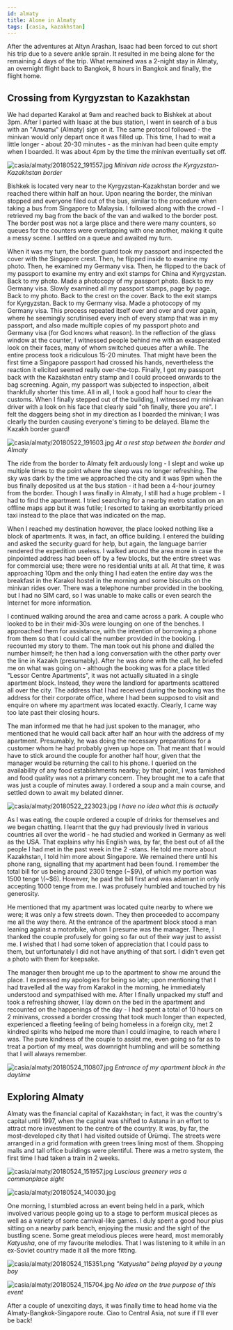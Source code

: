 ```yaml
---
id: almaty
title: Alone in Almaty
tags: [casia, kazakhstan]
---
```


After the adventures at Altyn Arashan, Isaac had been forced to cut short his trip due to a severe ankle sprain. It resulted in me being alone for the remaining 4 days of the trip. What remained was a 2-night stay in Almaty, an overnight flight back to Bangkok, 8 hours in Bangkok and finally, the flight home.

<!--truncate-->

## Crossing from Kyrgyzstan to Kazakhstan

We had departed Karakol at 9am and reached back to Bishkek at about 3pm. After I parted with Isaac at the bus station, I went in search of a bus with an "Алматы" (Almaty) sign on it. The same protocol followed - the minivan would only depart once it was filled up. This time, I had to wait a little longer - about 20-30 minutes - as the minivan had been quite empty when I boarded. It was about 4pm by the time the minivan eventually set off.

![casia/almaty/20180522_191557.jpg](/img/casia/almaty/20180522_191557.jpg)
*Minivan ride across the Kyrgyzstan-Kazakhstan border*

Bishkek is located very near to the Kyrgyzstan-Kazakhstan border and we reached there within half an hour. Upon nearing the border, the minivan stopped and everyone filed out of the bus, similar to the procedure when taking a bus from Singapore to Malaysia. I followed along with the crowd - I retrieved my bag from the back of the van and walked to the border post. The border post was not a large place and there were many counters, so queues for the counters were overlapping with one another, making it quite a messy scene. I settled on a queue and awaited my turn.

When it was my turn, the border guard took my passport and inspected the cover with the Singapore crest. Then, he flipped inside to examine my photo. Then, he examined my Germany visa. Then, he flipped to the back of my passport to examine my entry and exit stamps for China and Kyrgyzstan. Back to my photo. Made a photocopy of my passport photo. Back to my Germany visa. Slowly examined all my passport stamps, page by page. Back to my photo. Back to the crest on the cover. Back to the exit stamps for Kyrgyzstan. Back to my Germany visa. Made a photocopy of my Germany visa. This process repeated itself over and over and over again, where he seemingly scrutinised every inch of every stamp that was in my passport, and also made multiple copies of my passport photo and Germany visa (for God knows what reason). In the reflection of the glass window at the counter, I witnessed people behind me with an exasperated look on their faces, many of whom switched queues after a while. The entire process took a ridiculous 15-20 minutes. That might have been the first time a Singapore passport had crossed his hands, nevertheless the reaction it elicited seemed really over-the-top. Finally, I got my passport back with the Kazakhstan entry stamp and I could proceed onwards to the bag screening. Again, my passport was subjected to inspection, albeit thankfully shorter this time. All in all, I took a good half hour to clear the customs. When I finally stepped out of the building, I witnessed my minivan driver with a look on his face that clearly said "oh finally, there you are". I felt the daggers being shot in my direction as I boarded the minivan; I was clearly the burden causing everyone's timing to be delayed. Blame the Kazakh border guard!

![casia/almaty/20180522_191603.jpg](/img/casia/almaty/20180522_191603.jpg)
*At a rest stop between the border and Almaty*

The ride from the border to Almaty felt arduously long - I slept and woke up multiple times to the point where the sleep was no longer refreshing. The sky was dark by the time we approached the city and it was 9pm when the bus finally deposited us at the bus station - it had been a 4-hour journey from the border. Though I was finally in Almaty, I still had a huge problem - I had to find the apartment. I tried searching for a nearby metro station on an offline maps app but it was futile; I resorted to taking an exorbitantly priced taxi instead to the place that was indicated on the map.

When I reached my destination however, the place looked nothing like a block of apartments. It was, in fact, an office building. I entered the building and asked the security guard for help, but again, the language barrier rendered the expedition useless. I walked around the area more in case the pinpointed address had been off by a few blocks, but the entire street was for commercial use; there were no residential units at all. At that time, it was approaching 10pm and the only thing I had eaten the entire day was the breakfast in the Karakol hostel in the morning and some biscuits on the minivan rides over. There was a telephone number provided in the booking, but I had no SIM card, so I was unable to make calls or even search the Internet for more information.

I continued walking around the area and came across a park. A couple who looked to be in their mid-30s were lounging on one of the benches. I approached them for assistance, with the intention of borrowing a phone from them so that I could call the number provided in the booking. I recounted my story to them. The man took out his phone and dialled the number himself; he then had a long conversation with the other party over the line in Kazakh (presumably). After he was done with the call, he briefed me on what was going on - although the booking was for a place titled "Lessor Centre Apartments", it was not actually situated in a single apartment block. Instead, they were the landlord for apartments scattered all over the city. The address that I had received during the booking was the address for their corporate office, where I had been supposed to visit and enquire on where my apartment was located exactly. Clearly, I came way too late past their closing hours.

The man informed me that he had just spoken to the manager, who mentioned that he would call back after half an hour with the address of my apartment. Presumably, he was doing the necessary preparations for a customer whom he had probably given up hope on. That meant that I would have to stick around the couple for another half hour, given that the manager would be returning the call to his phone. I queried on the availability of any food establishments nearby; by that point, I was famished and food quality was not a primary concern. They brought me to a cafe that was just a couple of minutes away. I ordered a soup and a main course, and settled down to await my belated dinner.

![casia/almaty/20180522_223023.jpg](/img/casia/almaty/20180522_223023.jpg)
*I have no idea what this is actually*

As I was eating, the couple ordered a couple of drinks for themselves and we began chatting. I learnt that the guy had previously lived in various countries all over the world - he had studied and worked in Germany as well as the USA. That explains why his English was, by far, the best out of all the people I had met in the past week in the 2 -stans. He told me more about Kazakhstan, I told him more about Singapore. We remained there until his phone rang, signalling that my apartment had been found. I remember the total bill for us being around 2300 tenge \(~$9\), of which my portion was 1500 tenge \(~$6\). However, he paid the bill first and was adamant in only accepting 1000 tenge from me. I was profusely humbled and touched by his generosity.

He mentioned that my apartment was located quite nearby to where we were; it was only a few streets down. They then proceeded to accompany me all the way there. At the entrance of the apartment block stood a man leaning against a motorbike, whom I presume was the manager. There, I thanked the couple profusely for going so far out of their way just to assist me. I wished that I had some token of appreciation that I could pass to them, but unfortunately I did not have anything of that sort. I didn't even get a photo with them for keepsake.

The manager then brought me up to the apartment to show me around the place. I expressed my apologies for being so late; upon mentioning that I had travelled all the way from Karakol in the morning, he immediately understood and sympathised with me. After I finally unpacked my stuff and took a refreshing shower, I lay down on the bed in the apartment and recounted on the happenings of the day - I had spent a total of 10 hours on 2 minivans, crossed a border crossing that took much longer than expected, experienced a fleeting feeling of being homeless in a foreign city, met 2 kindred spirits who helped me more than I could imagine, to reach where I was. The pure kindness of the couple to assist me, even going so far as to treat a portion of my meal, was downright humbling and will be something that I will always remember.

![casia/almaty/20180524_110807.jpg](/img/casia/almaty/20180524_110807.jpg)
*Entrance of my apartment block in the daytime*

## Exploring Almaty

Almaty was the financial capital of Kazakhstan; in fact, it was the country's capital until 1997, when the capital was shifted to Astana in an effort to attract more investment to the centre of the country. It was, by far, the most-developed city that I had visited outside of Ürümqi. The streets were arranged in a grid formation with green trees lining most of them. Shopping malls and tall office buildings were plentiful. There was a metro system, the first time I had taken a train in 2 weeks.

![casia/almaty/20180524_151957.jpg](/img/casia/almaty/20180524_151957.jpg)
*Luscious greenery was a commonplace sight*

![casia/almaty/20180524_140030.jpg](/img/casia/almaty/20180524_140030.jpg)

One morning, I stumbled across an event being held in a park, which involved various people going up to a stage to perform musical pieces as well as a variety of some carnival-like games. I duly spent a good hour plus sitting on a nearby park bench, enjoying the music and the sight of the bustling scene. Some great melodious pieces were heard, most memorably *Katyusha*, one of my favourite melodies. That I was listening to it while in an ex-Soviet country made it all the more fitting.

![casia/almaty/20180524_115351.png](/img/casia/almaty/20180524_115351.png)
*"Katyusha" being played by a young boy*

![casia/almaty/20180524_115704.jpg](/img/casia/almaty/20180524_115704.jpg)
*No idea on the true purpose of this event*

After a couple of unexciting days, it was finally time to head home via the Almaty-Bangkok-Singapore route. Ciao to Central Asia, not sure if I'll ever be back!

